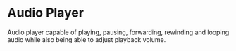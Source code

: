 # Audio Player
Audio player capable of playing, pausing, forwarding, rewinding and looping audio while also being able to adjust playback volume.
